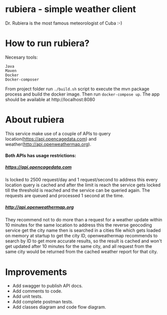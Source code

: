 # rubiera - simple weather client
Dr. Rubiera is the most famous meteorologist of Cuba :-)

# How to run rubiera?
Necesary tools:
```
Java
Maven
Docker
Docker-composer
```
From project folder run ```./build.sh``` script to execute the mvn package process and build the docker image.
Then run ```docker-compose up```.
The app should be available at http://localhost:8080

# About rubiera
This service make use of a couple of APIs to query location(https://api.opencagedata.com) and weather(http://api.openweathermap.org).

#### Both APIs has usage restrictions:
##### https://api.opencagedata.com
Is locked to 2500 request/day and 1 request/second to address this every location query is cached and after the limit is reach the service gets locked till the threshold is reached and the service can be queried again. The requests are queued and processed 1 second at the time.

##### http://api.openweathermap.org
They recommend not to do more than a request for a weather update within 10 minutes for the same location to address this the reverse geocoding service get the city name then is searched in a cities file which gets loaded on memory at startup to get the city ID, openweathermap recommends to search by ID to get more accurate results, so the result is cached and won't get updated after 10 minutes for the same city, and all request from the same city would be returned from the cached weather report for that city.

# Improvements
* Add swagger to publish API docs.
* Add comments to code.
* Add unit tests.
* Add complete postman tests.
* Add classes diagram and code flow diagram. 

